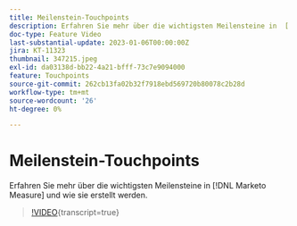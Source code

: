 ```yaml
---
title: Meilenstein-Touchpoints
description: Erfahren Sie mehr über die wichtigsten Meilensteine in  [!DNL Marketo Measure]  und wie sie erstellt werden.
doc-type: Feature Video
last-substantial-update: 2023-01-06T00:00:00Z
jira: KT-11323
thumbnail: 347215.jpeg
exl-id: da03138d-bb22-4a21-bfff-73c7e9094000
feature: Touchpoints
source-git-commit: 262cb13fa02b32f7918ebd569720b80078c2b28d
workflow-type: tm+mt
source-wordcount: '26'
ht-degree: 0%

---
```


# Meilenstein-Touchpoints

Erfahren Sie mehr über die wichtigsten Meilensteine in [!DNL Marketo Measure] und wie sie erstellt werden.

>[!VIDEO](https://video.tv.adobe.com/v/347215/?learn=on){transcript=true}
